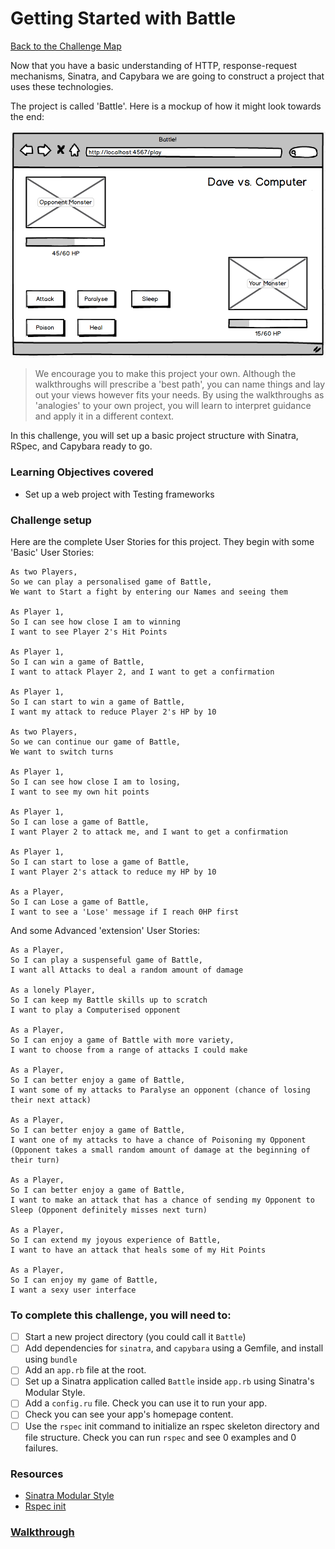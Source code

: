 # Getting Started with Battle

[Back to the Challenge Map](README.md)

Now that you have a basic understanding of HTTP, response-request mechanisms, Sinatra, and Capybara we are going to construct a project that uses these technologies.

The project is called 'Battle'. Here is a mockup of how it might look towards the end:

![Battle Final Mockup](./images/battle_final_mockup.png)

> We encourage you to make this project your own. Although the walkthroughs will prescribe a 'best path', you can name things and lay out your views however fits your needs. By using the walkthroughs as 'analogies' to your own project, you will learn to interpret guidance and apply it in a different context.

In this challenge, you will set up a basic project structure with Sinatra, RSpec, and Capybara ready to go.

### Learning Objectives covered
- Set up a web project with Testing frameworks

### Challenge setup

Here are the complete User Stories for this project. They begin with some 'Basic' User Stories:

```
As two Players,
So we can play a personalised game of Battle,
We want to Start a fight by entering our Names and seeing them

As Player 1,
So I can see how close I am to winning
I want to see Player 2's Hit Points

As Player 1,
So I can win a game of Battle,
I want to attack Player 2, and I want to get a confirmation

As Player 1,
So I can start to win a game of Battle,
I want my attack to reduce Player 2's HP by 10

As two Players,
So we can continue our game of Battle,
We want to switch turns

As Player 1,
So I can see how close I am to losing,
I want to see my own hit points

As Player 1,
So I can lose a game of Battle,
I want Player 2 to attack me, and I want to get a confirmation

As Player 1,
So I can start to lose a game of Battle,
I want Player 2's attack to reduce my HP by 10

As a Player,
So I can Lose a game of Battle,
I want to see a 'Lose' message if I reach 0HP first
```

And some Advanced 'extension' User Stories:

```
As a Player,
So I can play a suspenseful game of Battle,
I want all Attacks to deal a random amount of damage

As a lonely Player,
So I can keep my Battle skills up to scratch
I want to play a Computerised opponent

As a Player,
So I can enjoy a game of Battle with more variety,
I want to choose from a range of attacks I could make

As a Player,
So I can better enjoy a game of Battle,
I want some of my attacks to Paralyse an opponent (chance of losing their next attack)

As a Player,
So I can better enjoy a game of Battle,
I want one of my attacks to have a chance of Poisoning my Opponent (Opponent takes a small random amount of damage at the beginning of their turn)

As a Player,
So I can better enjoy a game of Battle,
I want to make an attack that has a chance of sending my Opponent to Sleep (Opponent definitely misses next turn)

As a Player,
So I can extend my joyous experience of Battle,
I want to have an attack that heals some of my Hit Points

As a Player,
So I can enjoy my game of Battle,
I want a sexy user interface
```

### To complete this challenge, you will need to:

- [ ] Start a new project directory (you could call it `Battle`)
- [ ] Add dependencies for `sinatra`, and `capybara` using a Gemfile, and install using `bundle`
- [ ] Add an `app.rb` file at the root.
- [ ] Set up a Sinatra application called `Battle` inside `app.rb` using Sinatra's Modular Style.
- [ ] Add a `config.ru` file.  Check you can use it to run your app.
- [ ] Check you can see your app's homepage content.
- [ ] Use the `rspec` init command to initialize an rspec skeleton directory and file structure.  Check you can run `rspec` and see 0 examples and 0 failures.

### Resources

- [Sinatra Modular Style](http://www.sinatrarb.com/intro.html#Sinatra::Base%20-%20Middleware,%20Libraries,%20and%20Modular%20Apps)
- [Rspec init](https://relishapp.com/rspec/rspec-core/v/2-8/docs/command-line/init-option)

### [Walkthrough](walkthroughs/getting_started_with_battle.md)
